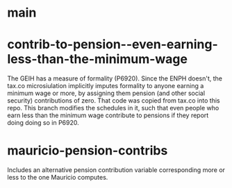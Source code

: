 # main

# contrib-to-pension--even-earning-less-than-the-minimum-wage

The GEIH has a measure of formality (P6920).
Since the ENPH doesn't, the tax.co microsiulation
implicitly imputes formality to anyone earning a minimum wage or more,
by assigning them pension (and other social security) contributions of zero.
That code was copied from tax.co into this repo.
This branch modifies the schedules in it,
such that even people who earn less than the minimum wage
contribute to pensions if they report doing doing so in P6920.

# mauricio-pension-contribs

Includes an alternative pension contribution variable
corresponding more or less to the one Mauricio computes.
